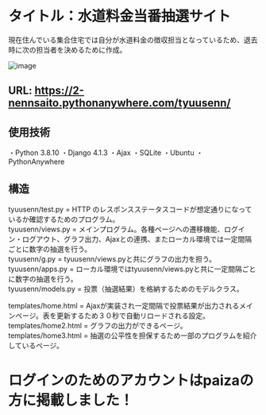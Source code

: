 # タイトル：水道料金当番抽選サイト
現在住んでいる集合住宅では自分が水道料金の徴収担当となっているため、退去時に次の担当者を決めるために作成。


![image](https://user-images.githubusercontent.com/105050060/220829743-cab397af-74fa-42f7-a7d5-ba3f84b55c8b.png)

## URL:  https://2-nennsaito.pythonanywhere.com/tyuusenn/

## 使用技術
・Python 3.8.10
・Django 4.1.3
・Ajax
・SQLite
・Ubuntu
・PythonAnywhere

## 構造
tyuusenn/test.py = HTTP のレスポンスステータスコードが想定通りになっているか確認するためのプログラム。  
tyuusenn/views.py = メインプログラム。各種ページへの遷移機能、ログイン・ログアウト、グラフ出力、Ajaxとの連携、またローカル環境では一定間隔ごとに数字の抽選を行う。  
tyuusenn/g.py = tyuusenn/views.pyと共にグラフの出力を担う。  
tyuusenn/apps.py = ローカル環境ではtyuusenn/views.pyと共に一定間隔ごとに数字の抽選を行う。  
tyuusenn/models.py  = 投票（抽選結果）を格納するためのモデルクラス。  

templates/home.html = Ajaxが実装され一定間隔で投票結果が出力されるメインページ。表を更新するため３０秒で自動リロードされる設定。  
templates/home2.html = グラフの出力ができるページ。  
templates/home3.html = 抽選の公平性を担保するため一部のプログラムを紹介しているページ。  

# ログインのためのアカウントはpaizaの方に掲載しました！
